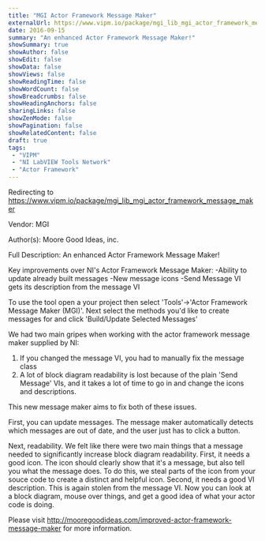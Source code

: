 ```yaml
---
title: "MGI Actor Framework Message Maker"
externalUrl: https://www.vipm.io/package/mgi_lib_mgi_actor_framework_message_maker
date: 2016-09-15
summary: "An enhanced Actor Framework Message Maker!"
showSummary: true
showAuthor: false
showEdit: false
showData: false
showViews: false
showReadingTime: false
showWordCount: false
showBreadcrumbs: false
showHeadingAnchors: false
sharingLinks: false
showZenMode: false
showPagination: false
showRelatedContent: false
draft: true
tags:
 - "VIPM"
 - "NI LabVIEW Tools Network"
 - "Actor Framework"
---
```


Redirecting to https://www.vipm.io/package/mgi_lib_mgi_actor_framework_message_maker

Vendor: MGI

Author(s): Moore Good Ideas, inc.
 
Full Description:
An enhanced Actor Framework Message Maker!

Key improvements over NI's Actor Framework Message Maker:
-Ability to update already built messages
-New message icons
-Send Message VI gets its description from the message VI

To use the tool open a your project then select 'Tools'->'Actor Framework Message Maker (MGI)'. Next select the methods you'd like to create messages for and click 'Build/Update Selected Messages'

We had two main gripes when working with the actor framework message maker supplied by NI:
1. If you changed the message VI, you had to manually fix the message class
2. A lot of block diagram readability is lost because of the plain 'Send Message' VIs, and it takes a lot of time to go in and change the icons and descriptions.

This new message maker aims to fix both of these issues. 

First, you can update messages. The message maker automatically detects which messages are out of date, and the user just has to click a button. 

Next, readability. We felt like there were two main things that a message needed to significantly increase block diagram readability. First, it needs a good icon. The icon should clearly show that it's a message, but also tell you what the message does. To do this, we steal parts of the icon from your souce code to create a distinct and helpful icon. Second, it needs a good VI description. This is again stolen from the message VI. Now you can look at a block diagram, mouse over things, and get a good idea of what your actor code is doing.


Please visit http://mooregoodideas.com/improved-actor-framework-message-maker for more information.